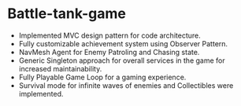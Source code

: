 # Battle-tank-game

* Implemented MVC design pattern for code architecture.
* Fully customizable achievement system using Observer Pattern.
* NavMesh Agent for Enemy Patroling and Chasing state.
* Generic Singleton approach for overall services in the game for increased maintainability.
* Fully Playable Game Loop for a gaming experience.
* Survival mode for infinite waves of enemies and Collectibles were implemented.

